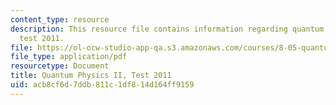 ```yaml
---
content_type: resource
description: This resource file contains information regarding quantum physics II,
  test 2011.
file: https://ol-ocw-studio-app-qa.s3.amazonaws.com/courses/8-05-quantum-physics-ii-fall-2013/acb8cf6d7ddb811c1df814d164ff9159_MIT8_05F13_test_2011.pdf
file_type: application/pdf
resourcetype: Document
title: Quantum Physics II, Test 2011
uid: acb8cf6d-7ddb-811c-1df8-14d164ff9159
---
```

